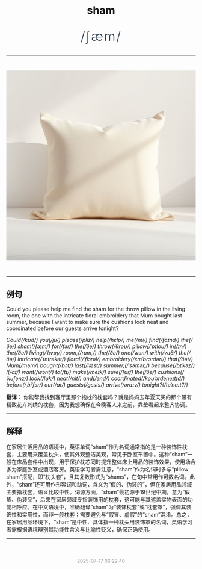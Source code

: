 <div align="center">

# sham

<div style="margin: 30px 0;">
<h1 style="font-size: 2.5em; font-weight: 300; letter-spacing: 2px; margin: 0; color: #2c3e50;">
/ʃæm/
</h1>
</div>

</div>

---

<div align="center" style="margin: 40px 0;">

![sham](images/sham.png)

</div>

---

## 例句

Could you please help me find the sham for the throw pillow in the living room, the one with the intricate floral embroidery that Mum bought last summer, because I want to make sure the cushions look neat and coordinated before our guests arrive tonight?

*Could(/kʊd/) you(/ju/) please(/pliz/) help(/hɛlp/) me(/mi/) find(/faɪnd/) the(/ðə/) sham(/ʃæm/) for(/fər/) the(/ðə/) throw(/θroʊ/) pillow(/ˈpɪloʊ/) in(/ɪn/) the(/ðə/) living(/ˈlɪvɪŋ/) room,(/rum,/) the(/ðə/) one(/wən/) with(/wɪθ/) the(/ðə/) intricate(/ˈɪntrəkət/) floral(/ˈflɔrəl/) embroidery(/ɛmˈbrɔɪdəri/) that(/ðət/) Mum(/məm/) bought(/bɔt/) last(/læst/) summer,(/ˈsəmər,/) because(/bɪˈkəz/) I(/aɪ/) want(/wɔnt/) to(/tɪ/) make(/meɪk/) sure(/ʃʊr/) the(/ðə/) cushions(/ˈkʊʃənz/) look(/lʊk/) neat(/nit/) and(/ənd/) coordinated(/koʊˈɔrdəneɪtɪd/) before(/ˌbiˈfɔr/) our(/ɑr/) guests(/gɛsts/) arrive(/əraɪv/) tonight?(/təˈnaɪt?/)*

**翻译：** 你能帮我找到客厅里那个抱枕的枕套吗？就是妈妈去年夏天买的那个带有精致花卉刺绣的枕套，因为我想确保在今晚客人来之前，靠垫看起来整齐协调。

---

## 解释

在家居生活用品的语境中，英语单词“sham”作为名词通常指的是一种装饰性枕套，主要用来覆盖枕头，使其外观整洁美观，常见于卧室布置中。这种“sham”一般在床品套件中出现，用于保护枕芯同时提升整体床上用品的装饰效果，使用场合多为家庭卧室或酒店客房。英语学习者需注意，“sham”作为名词时多与“pillow sham”搭配，即“枕头套”，且其复数形式为“shams”，在句中常用作可数名词。此外，“sham”还可用作形容词和动词，含义为“假的、伪装的”，但在家居用品领域主要指枕套，语义比较中性。词源方面，“sham”最初源于19世纪中期，意为“假货、伪装品”，后来在家居领域专指装饰用的枕套，这可能与其遮盖实物表面的功能相呼应。在中文语境中，准确翻译“sham”为“装饰枕套”或“枕套罩”，强调其装饰性和实用性，而非一般枕套；需要避免与“假冒、虚假”的“sham”混淆。总之，在家居用品环境下，“sham”是中性、具体指一种枕头用装饰罩的名词，英语学习者需根据语境辨别其功能性含义与比喻性贬义，确保正确使用。


---

<div align="center" style="margin-top: 50px;">
<small style="color: #999; font-size: 0.9em;">2025-07-17 06:22:40</small>
</div>
